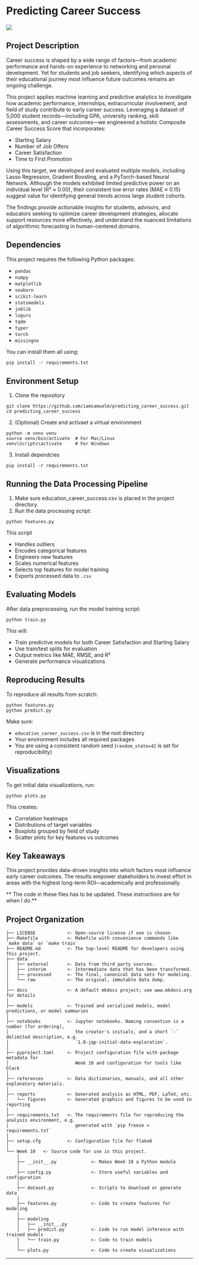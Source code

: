 # Predicting Career Success

<a target="_blank" href="https://cookiecutter-data-science.drivendata.org/">
    <img src="https://img.shields.io/badge/CCDS-Project%20template-328F97?logo=cookiecutter" />
</a>

## Project Description

Career success is shaped by a wide range of factors—from academic performance and hands-on experience to networking and personal development. Yet for students and job seekers, identifying which aspects of their educational journey most influence future outcomes remains an ongoing challenge.

This project applies machine learning and predictive analytics to investigate how academic performance, internships, extracurricular involvement, and field of study contribute to early career success. Leveraging a dataset of 5,000 student records—including GPA, university ranking, skill assessments, and career outcomes—we engineered a holistic Composite Career Success Score that incorporates:

* Starting Salary
* Number of Job Offers
* Career Satisfaction
* Time to First Promotion

Using this target, we developed and evaluated multiple models, including Lasso Regression, Gradient Boosting, and a PyTorch-based Neural Network. Although the models exhibited limited predictive power on an individual level (R² ≈ 0.00), their consistent low error rates (MAE ≈ 0.15) suggest value for identifying general trends across large student cohorts.

The findings provide actionable insights for students, advisors, and educators seeking to optimize career development strategies, allocate support resources more effectively, and understand the nuanced limitations of algorithmic forecasting in human-centered domains.

## Dependencies

This project requires the following Python packages:

- `pandas`
- `numpy`
- `matplotlib`
- `seaborn`
- `scikit-learn`
- `statsmodels`
- `joblib`
- `loguru`
- `tqdm`
- `typer`
- `torch`
- `missingno`

You can install them all using:

```bash
pip install -r requirements.txt
```

## Environment Setup

1. Clone the repository
   
```
git clone https://github.com/iamsamuelm/predicting_career_success.git
cd predicting_career_success
```

2. (Optional) Create and activaet a virtual environment

```
python -m venv venv
source venv/bin/activate  # For Mac/Linux
venv\Scripts\activate     # For Windows
```

3. Install dependcies

```
pip install -r requirements.txt
```

## Running the Data Processing Pipeline
1. Make sure education_career_success.csv is placed in the project directory.
2. Run the data processing script:

```
python features.py
```

This script

- Handles outliers
- Encodes categorical features
- Engineers new features
- Scales numerical features
- Selects top features for model training
- Exports processed data to `.csv`

## Evaluating Models

After data preprocessing, run the model training script:

```
python train.py
```

This will: 

- Train predictive models for both Career Satisfaction and Starting Salary
- Use train/test splits for evaluation
- Output metrics like MAE, RMSE, and R²
- Generate performance visualizations

## Reproducing Results

To reproduce all results from scratch: 

```
python features.py
python predict.py
```

Make sure: 

- `education_career_success.csv` is in the root directory
- Your environment includes all required packages
- You are using a consistent random seed (`random_state=42` is set for reproducibility)

## Visualizations

To get initial data visualizations, run:

```
python plots.py
```

This creates: 

- Correlation heatmaps
- Distributions of target variables
- Boxplots grouped by field of study
- Scatter plots for key features vs outcomes

## Key Takeaways

This project provides data-driven insights into which factors most influence early career outcomes. The results empower stakeholders to invest effort in areas with the highest long-term ROI—academically and professionally. 

** The code in these files has to be updated. These instructions are for when I do.**


## Project Organization

```
├── LICENSE            <- Open-source license if one is chosen
├── Makefile           <- Makefile with convenience commands like `make data` or `make train`
├── README.md          <- The top-level README for developers using this project.
├── data
│   ├── external       <- Data from third party sources.
│   ├── interim        <- Intermediate data that has been transformed.
│   ├── processed      <- The final, canonical data sets for modeling.
│   └── raw            <- The original, immutable data dump.
│
├── docs               <- A default mkdocs project; see www.mkdocs.org for details
│
├── models             <- Trained and serialized models, model predictions, or model summaries
│
├── notebooks          <- Jupyter notebooks. Naming convention is a number (for ordering),
│                         the creator's initials, and a short `-` delimited description, e.g.
│                         `1.0-jqp-initial-data-exploration`.
│
├── pyproject.toml     <- Project configuration file with package metadata for 
│                         Week 10 and configuration for tools like black
│
├── references         <- Data dictionaries, manuals, and all other explanatory materials.
│
├── reports            <- Generated analysis as HTML, PDF, LaTeX, etc.
│   └── figures        <- Generated graphics and figures to be used in reporting
│
├── requirements.txt   <- The requirements file for reproducing the analysis environment, e.g.
│                         generated with `pip freeze > requirements.txt`
│
├── setup.cfg          <- Configuration file for flake8
│
└── Week 10   <- Source code for use in this project.
    │
    ├── __init__.py             <- Makes Week 10 a Python module
    │
    ├── config.py               <- Store useful variables and configuration
    │
    ├── dataset.py              <- Scripts to download or generate data
    │
    ├── features.py             <- Code to create features for modeling
    │
    ├── modeling                
    │   ├── __init__.py 
    │   ├── predict.py          <- Code to run model inference with trained models          
    │   └── train.py            <- Code to train models
    │
    └── plots.py                <- Code to create visualizations
```

--------

